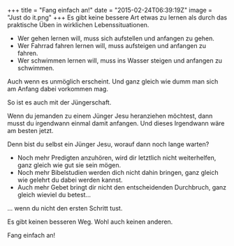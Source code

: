 +++
title = "Fang einfach an!"
date = "2015-02-24T06:39:19Z"
image = "Just do it.png"
+++
Es gibt keine bessere Art etwas zu lernen als durch das praktische Üben in wirklichen Lebenssituationen.

* Wer gehen lernen will, muss sich aufstellen und anfangen zu gehen.
* Wer Fahrrad fahren lernen will, muss aufsteigen und anfangen zu fahren.
* Wer schwimmen lernen will, muss ins Wasser steigen und anfangen zu schwimmen.

Auch wenn es unmöglich erscheint. Und ganz gleich wie dumm man sich am Anfang dabei vorkommen mag.

So ist es auch mit der Jüngerschaft.

Wenn du jemanden zu einem Jünger Jesu heranziehen möchtest, dann musst du irgendwann einmal damit anfangen. Und dieses Irgendwann wäre am besten jetzt.

Denn bist du selbst ein Jünger Jesu, worauf dann noch lange warten?

* Noch mehr Predigten anzuhören, wird dir letztlich nicht weiterhelfen, ganz gleich wie gut sie sein mögen.
* Noch mehr Bibelstudien werden dich nicht dahin bringen, ganz gleich wie gelehrt du dabei werden kannst.
* Auch mehr Gebet bringt dir nicht den entscheidenden Durchbruch, ganz gleich wieviel du betest…

… wenn du nicht den ersten Schritt tust.

Es gibt keinen besseren Weg. Wohl auch keinen anderen.

Fang einfach an!

